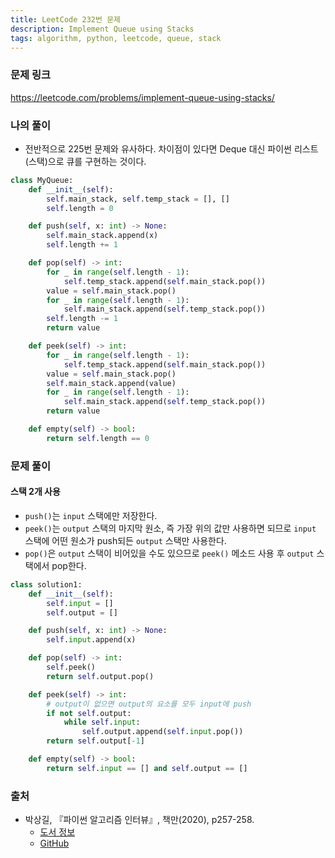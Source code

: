 ```yaml
---
title: LeetCode 232번 문제
description: Implement Queue using Stacks
tags: algorithm, python, leetcode, queue, stack
---
```


### 문제 링크

https://leetcode.com/problems/implement-queue-using-stacks/

### 나의 풀이

- 전반적으로 225번 문제와 유사하다. 차이점이 있다면 Deque 대신 파이썬 리스트(스택)으로 큐를 구현하는 것이다.

```python
class MyQueue:
    def __init__(self):
        self.main_stack, self.temp_stack = [], []
        self.length = 0

    def push(self, x: int) -> None:
        self.main_stack.append(x)
        self.length += 1

    def pop(self) -> int:
        for _ in range(self.length - 1):
            self.temp_stack.append(self.main_stack.pop())
        value = self.main_stack.pop()
        for _ in range(self.length - 1):
            self.main_stack.append(self.temp_stack.pop())
        self.length -= 1
        return value

    def peek(self) -> int:
        for _ in range(self.length - 1):
            self.temp_stack.append(self.main_stack.pop())
        value = self.main_stack.pop()
        self.main_stack.append(value)
        for _ in range(self.length - 1):
            self.main_stack.append(self.temp_stack.pop())
        return value

    def empty(self) -> bool:
        return self.length == 0
```

### 문제 풀이

#### 스택 2개 사용

- `push()`는 `input` 스택에만 저장한다.
- `peek()`는 `output` 스택의 마지막 원소, 즉 가장 위의 값만 사용하면 되므로 `input` 스택에 어떤 원소가 push되든 `output` 스택만 사용한다.
- `pop()`은 `output` 스택이 비어있을 수도 있으므로 `peek()` 메소드 사용 후 `output` 스택에서 pop한다.

```python
class solution1:
    def __init__(self):
        self.input = []
        self.output = []

    def push(self, x: int) -> None:
        self.input.append(x)

    def pop(self) -> int:
        self.peek()
        return self.output.pop()

    def peek(self) -> int:
        # output이 없으면 output의 요소를 모두 input에 push
        if not self.output:
            while self.input:
                self.output.append(self.input.pop())
        return self.output[-1]

    def empty(self) -> bool:
        return self.input == [] and self.output == []
```

### 출처

- 박상길, 『파이썬 알고리즘 인터뷰』, 책만(2020), p257-258.
  - [도서 정보](https://www.onlybook.co.kr/entry/algorithm-interview)
  - [GitHub](https://github.com/onlybooks/algorithm-interview)

